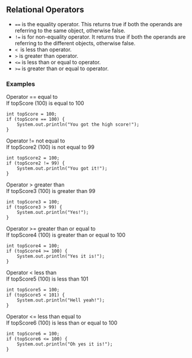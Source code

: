 ## Relational Operators

- `==` is the equality operator. This returns true if both the operands are referring to the same object, otherwise false.
- `!=` is for non-equality operator. It returns true if both the operands are referring to the different objects, otherwise false.
- `< `is less than operator.
- `>` is greater than operator.
- `<=` is less than or equal to operator.
- `>=` is greater than or equal to operator.

### Examples

Operator == equal to <br/>
If topScore (100) is equal to 100

    int topScore = 100;
    if (topScore == 100) {
        System.out.println("You got the high score!");
    }

Operator != not equal to <br/>
If topScore2 (100) is not equal to 99

    int topScore2 = 100;
    if (topScore2 != 99) {
        System.out.println("You got it!");
    }

Operator > greater than <br/>
If topScore3 (100) is greater than 99

    int topScore3 = 100;
    if (topScore3 > 99) {
        System.out.println("Yes!");
    }

Operator >= greater than or equal to <br/>
If topScore4 (100) is greater than or equal to 100

    int topScore4 = 100;
    if (topScore4 >= 100) {
        System.out.println("Yes it is!");
    }

Operator < less than <br/>
If topScore5 (100) is less than 101

    int topScore5 = 100;
    if (topScore5 < 101) {
        System.out.println("Hell yeah!");
    }

Operator <= less than equal to <br/>
If topScore6 (100) is less than or equal to 100

    int topScore6 = 100;
    if (topScore6 <= 100) {
        System.out.println("Oh yes it is!");
    }
